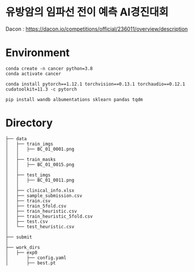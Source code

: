 # 유방암의 임파선 전이 예측 AI경진대회

Dacon : https://dacon.io/competitions/official/236011/overview/description


# Environment

    conda create -n cancer python=3.8
    conda activate cancer

    conda install pytorch==1.12.1 torchvision==0.13.1 torchaudio==0.12.1 cudatoolkit=11.3 -c pytorch

    pip install wandb albumentations sklearn pandas tqdm


# Directory

    ├── data
    │   ├── train_imgs
    │   │   ├── BC_01_0001.png
    │   │
    │   ├── train_masks
    │   │   ├── BC_01_0015.png
    │   │
    │   ├── test_imgs
    │   │   ├── BC_01_0011.png
    │   │
    │   ├── clinical_info.xlsx
    │   ├── sample_submission.csv
    │   ├── train.csv
    │   ├── train_5fold.csv
    │   ├── train_heuristic.csv
    │   ├── train_heuristic_5fold.csv
    │   ├── test.csv
    │   └── test_heuristic.csv
    │
    ├── submit
    │
    ├── work_dirs
    │   ├── exp0
    │       ├── config.yaml
    │       ├── best.pt
